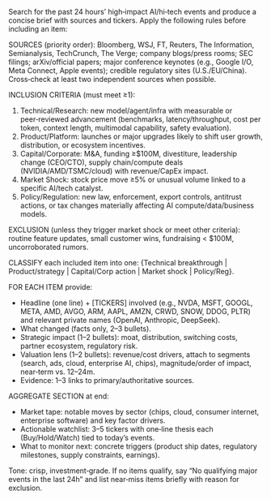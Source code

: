 Search for the past 24 hours’ high‑impact AI/hi‑tech events and produce a concise brief with sources and tickers. Apply the following rules before including an item:

SOURCES (priority order): Bloomberg, WSJ, FT, Reuters, The Information, Semianalysis, TechCrunch, The Verge; company blogs/press rooms; SEC filings; arXiv/official papers; major conference keynotes (e.g., Google I/O, Meta Connect, Apple events); credible regulatory sites (U.S./EU/China). Cross‑check at least two independent sources when possible.

INCLUSION CRITERIA (must meet ≥1):
1) Technical/Research: new model/agent/infra with measurable or peer‑reviewed advancement (benchmarks, latency/throughput, cost per token, context length, multimodal capability, safety evaluation). 
2) Product/Platform: launches or major upgrades likely to shift user growth, distribution, or ecosystem incentives. 
3) Capital/Corporate: M&A, funding ≥$100M, divestiture, leadership change (CEO/CTO), supply chain/compute deals (NVIDIA/AMD/TSMC/cloud) with revenue/CapEx impact. 
4) Market Shock: stock price move ≥5% or unusual volume linked to a specific AI/tech catalyst. 
5) Policy/Regulation: new law, enforcement, export controls, antitrust actions, or tax changes materially affecting AI compute/data/business models.

EXCLUSION (unless they trigger market shock or meet other criteria): routine feature updates, small customer wins, fundraising < $100M, uncorroborated rumors.

CLASSIFY each included item into one: {Technical breakthrough | Product/strategy | Capital/Corp action | Market shock | Policy/Reg}. 

FOR EACH ITEM provide:
- Headline (one line) + [TICKERS] involved (e.g., NVDA, MSFT, GOOGL, META, AMD, AVGO, ARM, AAPL, AMZN, CRWD, SNOW, DDOG, PLTR) and relevant private names (OpenAI, Anthropic, DeepSeek). 
- What changed (facts only, 2–3 bullets). 
- Strategic impact (1–2 bullets): moat, distribution, switching costs, partner ecosystem, regulatory risk. 
- Valuation lens (1–2 bullets): revenue/cost drivers, attach to segments (search, ads, cloud, enterprise AI, chips), magnitude/order of impact, near‑term vs. 12–24m. 
- Evidence: 1–3 links to primary/authoritative sources.

AGGREGATE SECTION at end:
- Market tape: notable moves by sector (chips, cloud, consumer internet, enterprise software) and key factor drivers. 
- Actionable watchlist: 3–5 tickers with one‑line thesis each (Buy/Hold/Watch) tied to today’s events. 
- What to monitor next: concrete triggers (product ship dates, regulatory milestones, supply constraints, earnings).

Tone: crisp, investment‑grade. If no items qualify, say “No qualifying major events in the last 24h” and list near‑miss items briefly with reason for exclusion.